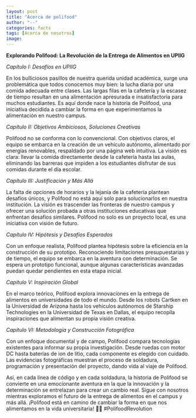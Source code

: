 ```yaml
---
layout: post
title: "Acerca de polifood"
author: "--"
categories: facts
tags: [Acerca de nosotros]
image: 
---
```


**Explorando Polifood: La Revolución de la Entrega de Alimentos en UPIIG**

*Capítulo I: Desafíos en UPIIG*

En los bulliciosos pasillos de nuestra querida unidad académica, surge una problemática que todos conocemos muy bien: la lucha diaria por una comida adecuada entre clases. Las largas filas en la cafetería y la escasez de tiempo resultan en una alimentación apresurada e insatisfactoria para muchos estudiantes. Es aquí donde nace la historia de Polifood, una iniciativa decidida a cambiar la forma en que experimentamos la alimentación en nuestro campus.

*Capítulo II: Objetivos Ambiciosos, Soluciones Creativas*

Polifood no se conforma con lo convencional. Con objetivos claros, el equipo se embarca en la creación de un vehículo autónomo, alimentado por energías renovables, respaldado por una página web intuitiva. La visión es clara: llevar la comida directamente desde la cafetería hasta las aulas, eliminando las barreras que impiden a los estudiantes disfrutar de sus comidas durante el día escolar.

*Capítulo III: Justificación y Más Allá*

La falta de opciones de horarios y la lejanía de la cafetería plantean desafíos únicos, y Polifood no está aquí solo para solucionarlos en nuestra institución. La visión es trascender las fronteras de nuestro campus y ofrecer una solución probada a otras instituciones educativas que enfrentan desafíos similares. Polifood no solo es un proyecto local, es una iniciativa con visión de futuro.

*Capítulo IV: Hipótesis y Desafíos Esperados*

Con un enfoque realista, Polifood plantea hipótesis sobre la eficiencia en la construcción de su prototipo. Reconociendo limitaciones presupuestarias y de tiempo, el equipo se embarca en la aventura con determinación. Se espera un prototipo funcional, aunque algunas características avanzadas puedan quedar pendientes en esta etapa inicial.

*Capítulo V: Inspiración Global*

En el marco teórico, Polifood explora innovaciones en la entrega de alimentos en universidades de todo el mundo. Desde los robots Cartken en la Universidad de Arizona hasta los vehículos autónomos de Starship Technologies en la Universidad de Texas en Dallas, el equipo recopila inspiraciones que alimentan su propia visión creativa.

*Capítulo VI: Metodología y Construcción Fotográfica*

Con un enfoque documental y de campo, Polifood compara tecnologías existentes para informar su propia investigación. Desde ruedas con motor DC hasta baterías de ion de litio, cada componente es elegido con cuidado. Las evidencias fotográficas muestran el proceso de soldadura, programación y presentación del proyecto, dando vida al viaje de Polifood.

Así, en cada línea de código y en cada soldadura, la historia de Polifood se convierte en una emocionante aventura en la que la innovación y la determinación se entrelazan para crear un cambio real. Sigue con nosotros mientras exploramos el futuro de la entrega de alimentos en el campus y más allá. ¡Polifood está en camino de cambiar la forma en que nos alimentamos en la vida universitaria! 🚀🍔 #PolifoodRevolution
